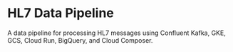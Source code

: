 # HL7 Data Pipeline
A data pipeline for processing HL7 messages using Confluent Kafka, GKE, GCS, Cloud Run, BigQuery, and Cloud Composer.
